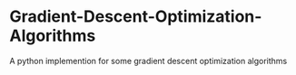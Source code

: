 # Gradient-Descent-Optimization-Algorithms
A python implemention for some gradient descent optimization algorithms
